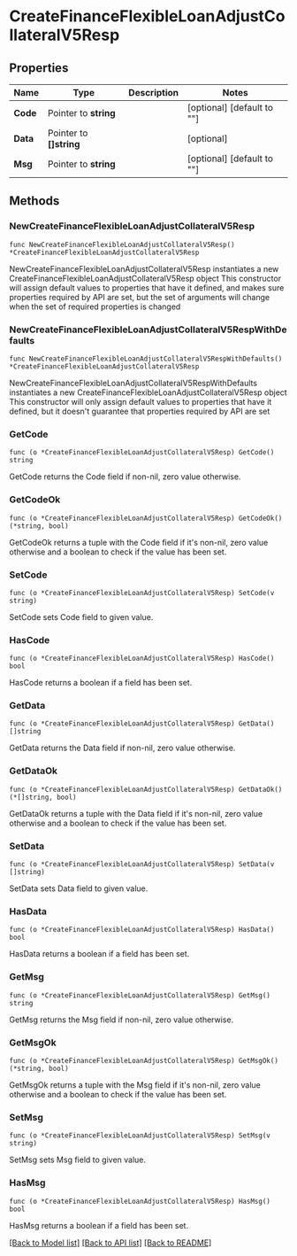 # CreateFinanceFlexibleLoanAdjustCollateralV5Resp

## Properties

Name | Type | Description | Notes
------------ | ------------- | ------------- | -------------
**Code** | Pointer to **string** |  | [optional] [default to ""]
**Data** | Pointer to **[]string** |  | [optional] 
**Msg** | Pointer to **string** |  | [optional] [default to ""]

## Methods

### NewCreateFinanceFlexibleLoanAdjustCollateralV5Resp

`func NewCreateFinanceFlexibleLoanAdjustCollateralV5Resp() *CreateFinanceFlexibleLoanAdjustCollateralV5Resp`

NewCreateFinanceFlexibleLoanAdjustCollateralV5Resp instantiates a new CreateFinanceFlexibleLoanAdjustCollateralV5Resp object
This constructor will assign default values to properties that have it defined,
and makes sure properties required by API are set, but the set of arguments
will change when the set of required properties is changed

### NewCreateFinanceFlexibleLoanAdjustCollateralV5RespWithDefaults

`func NewCreateFinanceFlexibleLoanAdjustCollateralV5RespWithDefaults() *CreateFinanceFlexibleLoanAdjustCollateralV5Resp`

NewCreateFinanceFlexibleLoanAdjustCollateralV5RespWithDefaults instantiates a new CreateFinanceFlexibleLoanAdjustCollateralV5Resp object
This constructor will only assign default values to properties that have it defined,
but it doesn't guarantee that properties required by API are set

### GetCode

`func (o *CreateFinanceFlexibleLoanAdjustCollateralV5Resp) GetCode() string`

GetCode returns the Code field if non-nil, zero value otherwise.

### GetCodeOk

`func (o *CreateFinanceFlexibleLoanAdjustCollateralV5Resp) GetCodeOk() (*string, bool)`

GetCodeOk returns a tuple with the Code field if it's non-nil, zero value otherwise
and a boolean to check if the value has been set.

### SetCode

`func (o *CreateFinanceFlexibleLoanAdjustCollateralV5Resp) SetCode(v string)`

SetCode sets Code field to given value.

### HasCode

`func (o *CreateFinanceFlexibleLoanAdjustCollateralV5Resp) HasCode() bool`

HasCode returns a boolean if a field has been set.

### GetData

`func (o *CreateFinanceFlexibleLoanAdjustCollateralV5Resp) GetData() []string`

GetData returns the Data field if non-nil, zero value otherwise.

### GetDataOk

`func (o *CreateFinanceFlexibleLoanAdjustCollateralV5Resp) GetDataOk() (*[]string, bool)`

GetDataOk returns a tuple with the Data field if it's non-nil, zero value otherwise
and a boolean to check if the value has been set.

### SetData

`func (o *CreateFinanceFlexibleLoanAdjustCollateralV5Resp) SetData(v []string)`

SetData sets Data field to given value.

### HasData

`func (o *CreateFinanceFlexibleLoanAdjustCollateralV5Resp) HasData() bool`

HasData returns a boolean if a field has been set.

### GetMsg

`func (o *CreateFinanceFlexibleLoanAdjustCollateralV5Resp) GetMsg() string`

GetMsg returns the Msg field if non-nil, zero value otherwise.

### GetMsgOk

`func (o *CreateFinanceFlexibleLoanAdjustCollateralV5Resp) GetMsgOk() (*string, bool)`

GetMsgOk returns a tuple with the Msg field if it's non-nil, zero value otherwise
and a boolean to check if the value has been set.

### SetMsg

`func (o *CreateFinanceFlexibleLoanAdjustCollateralV5Resp) SetMsg(v string)`

SetMsg sets Msg field to given value.

### HasMsg

`func (o *CreateFinanceFlexibleLoanAdjustCollateralV5Resp) HasMsg() bool`

HasMsg returns a boolean if a field has been set.


[[Back to Model list]](../README.md#documentation-for-models) [[Back to API list]](../README.md#documentation-for-api-endpoints) [[Back to README]](../README.md)


